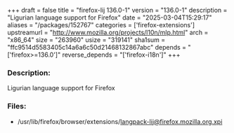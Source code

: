 +++
draft = false
title = "firefox-lij 136.0-1"
version = "136.0-1"
description = "Ligurian language support for Firefox"
date = "2025-03-04T15:29:17"
aliases = "/packages/152767"
categories = ['firefox-extensions']
upstreamurl = "http://www.mozilla.org/projects/l10n/mlp.html"
arch = "x86_64"
size = "263960"
usize = "319141"
sha1sum = "ffc9514d5583405c14a6a6c50d21468132867abc"
depends = "['firefox>=136.0']"
reverse_depends = "['firefox-i18n']"
+++
### Description: 
Ligurian language support for Firefox

### Files: 
* /usr/lib/firefox/browser/extensions/langpack-lij@firefox.mozilla.org.xpi
